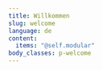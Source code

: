 ```yaml
---
title: Willkommen
slug: welcome
language: de
content:
  items: "@self.modular"
body_classes: p-welcome
---
```

